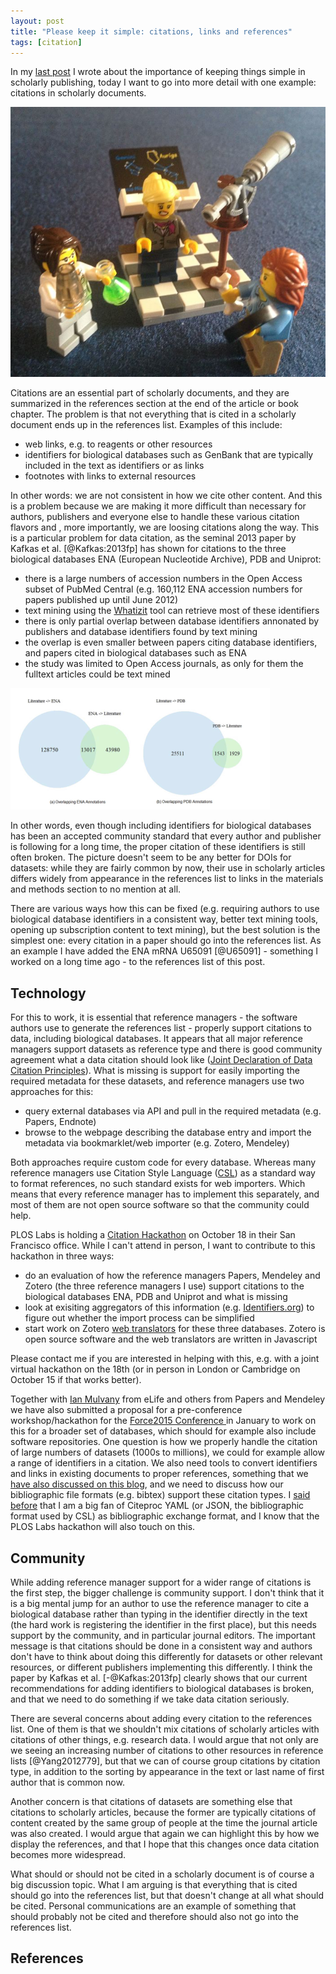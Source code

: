 ```yaml
---
layout: post
title: "Please keep it simple: citations, links and references"
tags: [citation]
---
```

In my [last post](/2014/09/16/please-keep-it-simple/) I wrote about the importance of keeping things simple in scholarly publishing, today I want to go into more detail with one example: citations in scholarly documents.<!--more-->

![LEGO scientists discuss how they can cite their data](/images/lego_discussion.jpg)

Citations are an essential part of scholarly documents, and they are summarized in the references section at the end of the article or book chapter. The problem is that not everything that is cited in a scholarly document ends up in the references list. Examples of this include:

* web links, e.g. to reagents or other resources
* identifiers for biological databases such as GenBank that are typically included in the text as identifiers or as links
* footnotes with links to external resources

In other words: we are not consistent in how we cite other content. And this is a problem because we are making it more difficult than necessary for authors, publishers and everyone else to handle these various citation flavors and , more importantly, we are loosing citations along the way. This is a particular problem for data citation, as the seminal 2013 paper by Kafkas et al. [@Kafkas:2013fp] has shown for citations to the three biological databases ENA (European Nucleotide Archive), PDB and Uniprot:

* there is a large numbers of accession numbers in the Open Access subset of PubMed Central (e.g. 160,112 ENA accession numbers for papers published up until June 2012)
* text mining using the [Whatizit](http://www.ebi.ac.uk/webservices/whatizit/) tool can retrieve most of these identifiers
* there is only partial overlap between database identifiers annonated by publishers and database identifiers found by text mining
* the overlap is even smaller between papers citing database identifiers, and papers cited in biological databases such as ENA
* the study was limited to Open Access journals, as only for them the fulltext articles could be text mined

![ From Fig. 6: Comparison between article-to-database and database-to-citations [@Kafkas:2013fp].](/images/ena_overlap.png)

In other words, even though including identifiers for biological databases has been an accepted community standard that every author and publisher is following for a long time, the proper citation of these identifiers is still often broken. The picture doesn't seem to be any better for DOIs for datasets: while they are fairly common by now, their use in scholarly articles differs widely from appearance in the references list to links in the materials and methods section to no mention at all.

There are various ways how this can be fixed (e.g. requiring authors to use biological database identifiers in a consistent way, better text mining tools, opening up subscription content to text mining), but the best solution is the simplest one: every citation in a paper should go into the references list. As an example I have added the ENA mRNA U65091 [@U65091] - something I worked on a long time ago - to the references list of this post.

## Technology

For this to work, it is essential that reference managers - the software authors use to generate the references list - properly support citations to data, including biological databases. It appears that all major reference managers support datasets as reference type and there is good community agreement what a data citation should look like ([Joint Declaration of Data Citation Principles](https://www.force11.org/datacitation)). What is missing is support for easily importing the required metadata for these datasets, and reference managers use two approaches for this:

* query external databases via API and pull in the required metadata (e.g. Papers, Endnote)
* browse to the webpage describing the database entry and import the metadata via bookmarklet/web importer (e.g. Zotero, Mendeley)

Both approaches require custom code for every database. Whereas many reference managers use Citation Style Language ([CSL](http://citationstyles.org/)) as a standard way to format references, no such standard exists for web importers. Which means that every reference manager has to implement this separately, and most of them are not open source software so that the community could help.

PLOS Labs is holding a [Citation Hackathon](http://www.ploslabs.org/citation-hackathon/) on October 18 in their San Francisco office. While I can't attend in person, I want to contribute to this hackathon in three ways:

* do an evaluation of how the reference managers Papers, Mendeley and Zotero (the three reference managers I use) support citations to the biological databases ENA, PDB and Uniprot and what is missing
* look at exisiting aggregators of this information (e.g. [Identifiers.org](http://identifiers.org/)) to figure out whether the import process can be simplified
* start work on Zotero [web translators](https://www.zotero.org/support/dev/translators/coding#web_translators) for these three databases. Zotero is open source software and the web translators are written in Javascript

Please contact me if you are interested in helping with this, e.g. with a joint virtual hackathon on the 18th (or in person in London or Cambridge on October 15 if that works better).

Together with [Ian Mulvany](https://twitter.com/IanMulvany) from eLife and others from Papers and Mendeley we have also submitted a proposal for a pre-conference workshop/hackathon for the [Force2015 Conference ](https://www.force11.org/meetings/force2015) in January to work on this for a broader set of databases, which should for example also include software repositories. One question is how we properly handle the citation of large numbers of datasets (1000s to millions), we could for example allow a range of identifiers in a citation. We also need tools to convert identifiers and links in existing documents to proper references, something that we [have also discussed on this blog](/2013/06/24/citations-in-markdown-part-3/), and we need to discuss how our bibliographic file formats (e.g. bibtex) support these citation types. I [said before](/2013/07/30/citeproc-yaml-for-bibliographies/) that I am a big fan of Citeproc YAML (or JSON, the bibliographic format used by CSL) as bibliographic exchange format, and I know that the PLOS Labs hackathon will also touch on this.

## Community

While adding reference manager support for a wider range of citations is the first step, the bigger challenge is community support. I don't think that it is a big mental jump for an author to use the reference manager to cite a biological database rather than typing in the identifier directly in the text (the hard work is registering the identifier in the first place), but this needs support by the community, and in particular journal editors. The important message is that citations should be done in a consistent way and authors don't have to think about doing this differently for datasets or other relevant resources, or different publishers implementing this differently. I think the paper by Kafkas et al. [-@Kafkas:2013fp] clearly shows that our current recommendations for adding identifiers to biological databases is broken, and that we need to do something if we take data citation seriously.

There are several concerns about adding every citation to the references list. One of them is that we shouldn't mix citations of scholarly articles with citations of other things, e.g. research data. I would argue that not only are we seeing an increasing number of citations to other resources in reference lists [@Yang2012779], but that we can of course group citations by citation type, in addition to the sorting by appearance in the text or last name of first author that is common now.

Another concern is that citations of datasets are something else that citations to scholarly articles, because the former are typically citations of content created by the same group of people at the time the journal article was also created. I would argue that again we can highlight this by how we display the references, and that I hope that this changes once data citation becomes more widespread.

What should or should not be cited in a scholarly document is of course a big discussion topic. What I am arguing is that everything that is cited should go into the references list, but that doesn't change at all what should be cited. Personal communications are an example of something that should probably not be cited and therefore should also not go into the references list.

## References
